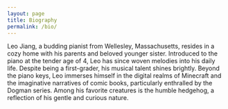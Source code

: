```yaml
---
layout: page
title: Biography
permalink: /bio/
---
```


Leo Jiang, a budding pianist from Wellesley, Massachusetts, resides in a cozy home with his parents and beloved younger sister. Introduced to the piano at the tender age of 4, Leo has since woven melodies into his daily life. Despite being a first-grader, his musical talent shines brightly. Beyond the piano keys, Leo immerses himself in the digital realms of Minecraft and the imaginative narratives of comic books, particularly enthralled by the Dogman series. Among his favorite creatures is the humble hedgehog, a reflection of his gentle and curious nature.
